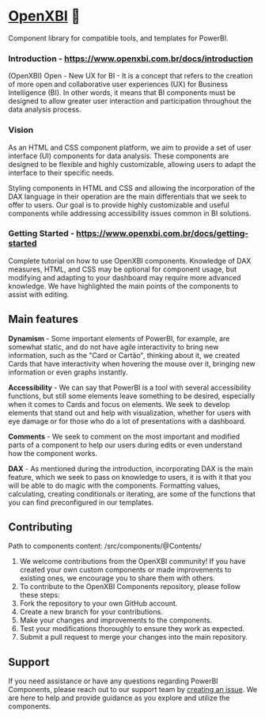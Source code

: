 # [OpenXBI](https://www.openxbi.com.br/) 🚀
Component library for compatible tools, and templates for PowerBI.

### Introduction - https://www.openxbi.com.br/docs/introduction
(OpenXBI) Open - New UX for BI - It is a concept that refers to the creation of more open and collaborative user experiences (UX) for Business Intelligence (BI). In other words, it means that BI components must be designed to allow greater user interaction and participation throughout the data analysis process.

### Vision
As an HTML and CSS component platform, we aim to provide a set of user interface (UI) components for data analysis. These components are designed to be flexible and highly customizable, allowing users to adapt the interface to their specific needs.

Styling components in HTML and CSS and allowing the incorporation of the DAX language in their operation are the main differentials that we seek to offer to users. Our goal is to provide highly customizable and useful components while addressing accessibility issues common in BI solutions.

### Getting Started - https://www.openxbi.com.br/docs/getting-started
Complete tutorial on how to use OpenXBI components.
Knowledge of DAX measures, HTML, and CSS may be optional for component usage, but modifying and adapting to your dashboard may require more advanced knowledge. We have highlighted the main points of the components to assist with editing.



## Main features
**Dynamism** - Some important elements of PowerBI, for example, are somewhat static, and do not have agile interactivity to bring new information, such as the "Card or Cartão", thinking about it, we created Cards that have interactivity when hovering the mouse over it, bringing new information or even graphs instantly.

**Accessibility** - We can say that PowerBI is a tool with several accessibility functions, but still some elements leave something to be desired, especially when it comes to Cards and focus on elements. We seek to develop elements that stand out and help with visualization, whether for users with eye damage or for those who do a lot of presentations with a dashboard.

**Comments** - We seek to comment on the most important and modified parts of a component to help our users during edits or even understand how the component works.

**DAX** - As mentioned during the introduction, incorporating DAX is the main feature, which we seek to pass on knowledge to users, it is with it that you will be able to do magic with the components. Formatting values, calculating, creating conditionals or iterating, are some of the functions that you can find preconfigured in our templates.

## Contributing
Path to components content: /src/components/@Contents/
1. We welcome contributions from the OpenXBI community! If you have created your own custom components or made improvements to existing ones, we encourage you to share them with others.
2. To contribute to the OpenXBI Components repository, please follow these steps:
3. Fork the repository to your own GitHub account.
4. Create a new branch for your contributions.
5. Make your changes and improvements to the components.
6. Test your modifications thoroughly to ensure they work as expected.
7. Submit a pull request to merge your changes into the main repository.

## Support
If you need assistance or have any questions regarding PowerBI Components, please reach out to our support team by [creating an issue](https://github.com/raphaph/openxbi-react/issues). We are here to help and provide guidance as you explore and utilize the components.
